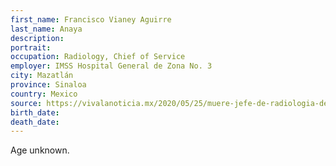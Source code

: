```yaml
---
first_name: Francisco Vianey Aguirre
last_name: Anaya
description: 
portrait: 
occupation: Radiology, Chief of Service
employer: IMSS Hospital General de Zona No. 3
city: Mazatlán
province: Sinaloa
country: Mexico
source: https://vivalanoticia.mx/2020/05/25/muere-jefe-de-radiologia-del-imss-mazatlan/?fbclid=IwAR1LzZwDH0HXr0BAsZYN2BM1xUnBtmhborGuqL14wKeaOfOrfaHnkmE4KOE
birth_date: 
death_date: 
---
```


Age unknown.